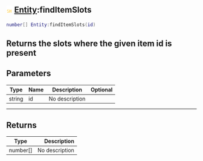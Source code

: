 ## ![shared](.gitbook/assets/shared.png) [Entity](./home/Entity):findItemSlots

```lua
number[] Entity:findItemSlots(id)
```

Returns the slots where the given item id is present
------
## Parameters

| Type   | Name | Description | Optional |
| ------ | ---- | ----------- | -------: |
| string | id | No description |  |

------
## Returns

| Type   | Description |
| ------ | ----------: |
| number[] | No description |

